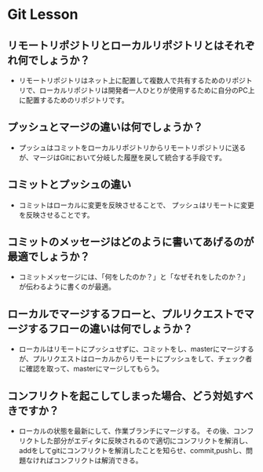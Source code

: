 # Git Lesson

## リモートリポジトリとローカルリポジトリとはそれぞれ何でしょうか？
- リモートリポジトリはネット上に配置して複数人で共有するためのリポジトリで、ローカルリポジトリは開発者一人ひとりが使用するために自分のPC上に配置するためのリポジトリです。


## プッシュとマージの違いは何でしょうか？
- プッシュはコミットをローカルリポジトリからリモートリポジトリに送るが、マージはGitにおいて分岐した履歴を戻して統合する手段です。


## コミットとプッシュの違い
- コミットはローカルに変更を反映させることで、
プッシュはリモートに変更を反映させることです。


## コミットのメッセージはどのように書いてあげるのが最適でしょうか？
- コミットメッセージには、「何をしたのか？」と「なぜそれをしたのか？」が伝わるように書くのが最適。


## ローカルでマージするフローと、プルリクエストでマージするフローの違いは何でしょうか？
- ローカルはリモートにプッシュせずに、コミットをし、masterにマージするが、プルリクエストはローカルからリモートにプッシュをして、チェック者に確認を取って、masterにマージしてもらう。


## コンフリクトを起こしてしまった場合、どう対処すべきですか？
- ローカルの状態を最新にして、作業ブランチにマージする。
その後、コンフリクトした部分がエディタに反映されるので適切にコンフリクトを解消し、addをしてgitにコンフリクトを解消したことを知らせ、commit,pushし、問題なければコンフリクトは解消できる。